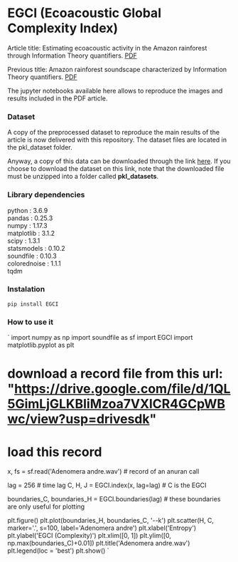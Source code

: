 # EGCI (Ecoacoustic Global Complexity Index)

Article title: Estimating ecoacoustic activity in the Amazon rainforest through Information Theory quantifiers. [PDF](https://journals.plos.org/plosone/article/authors?id=10.1371/journal.pone.0229425)

Previous title: Amazon rainforest soundscape characterized by Information Theory quantifiers. [PDF](https://www.biorxiv.org/content/10.1101/2020.02.09.940916v1.abstract)

The jupyter notebooks available here allows to reproduce the images and results included in the PDF article.

### Dataset

A copy of the preprocessed dataset to reproduce the main results of the article is now delivered with this repository. The dataset files are located in the pkl_dataset folder.

Anyway, a copy of this data can be downloaded through the link [here](https://drive.google.com/file/d/10_gHdk4AAmWXhjtMnGFVkA7_9oeep1Gf/view?usp=sharing). If you choose to download the dataset on this link, note that the downloaded file must be unzipped into a folder called __pkl_datasets__.

### Library dependencies

python           : 3.6.9 \
pandas           : 0.25.3 \
numpy            : 1.17.3 \
matplotlib       : 3.1.2 \
scipy            : 1.3.1 \
statsmodels      : 0.10.2 \
soundfile        : 0.10.3 \
colorednoise     : 1.1.1 \
tqdm

### Instalation

`pip install EGCI`

### How to use it

`
import numpy as np
import soundfile as sf
import EGCI
import matplotlib.pyplot as plt

# download a record file from this url: "https://drive.google.com/file/d/1QL5GimLjGLKBIiMzoa7VXlCR4GCpWBwc/view?usp=drivesdk"
# load this record
x, fs = sf.read('Adenomera andre.wav') # record of an anuran call

lag = 256 # time lag
C, H, J = EGCI.index(x, lag=lag) # C is the EGCI

boundaries_C, boundaries_H = EGCI.boundaries(lag) # these boundaries are only useful for plotting

plt.figure()
plt.plot(boundaries_H, boundaries_C, '--k')
plt.scatter(H, C, marker='.', s=100, label='Adenomera andre')
plt.xlabel('Entropy')
plt.ylabel('EGCI (Complexity)')
plt.xlim([0, 1])
plt.ylim([0, np.max(boundaries_C)+0.01])
plt.title('Adenomera andre.wav')
plt.legend(loc = 'best')
plt.show()
`
